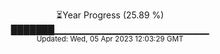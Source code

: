 <p align="center">
⏳Year Progress (25.89 %) <br>
███████▁▁▁▁▁▁▁▁▁▁▁▁▁▁▁▁▁▁▁▁▁▁▁ <br>
<sub>Updated: Wed, 05 Apr 2023 12:03:29 GMT</sub>
</p>

